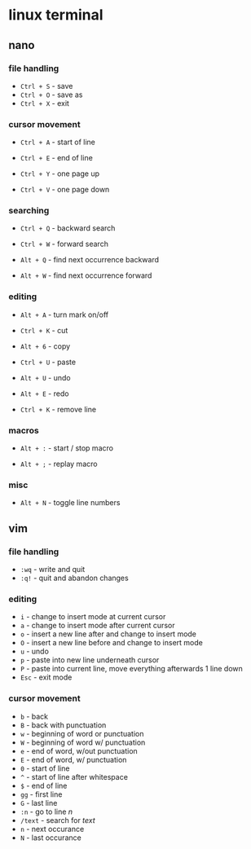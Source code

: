 # linux terminal

## nano

### file handling

* `Ctrl + S` - save
* `Ctrl + O` - save as
* `Ctrl + X` - exit

### cursor movement

* `Ctrl + A` - start of line

* `Ctrl + E` - end of line

* `Ctrl + Y` - one page up

* `Ctrl + V` - one page down

### searching

* `Ctrl + Q` - backward search

* `Ctrl + W` - forward search

* `Alt + Q` - find next occurrence backward

* `Alt + W` - find next occurrence forward

### editing

* `Alt + A` - turn mark on/off

* `Ctrl + K` - cut

* `Alt + 6` - copy

* `Ctrl + U` - paste

* `Alt + U` - undo

* `Alt + E` - redo

* `Ctrl + K` - remove line

### macros

* `Alt + :` - start / stop macro

* `Alt + ;` - replay macro

### misc

* `Alt + N` - toggle line numbers

## vim

### file handling

* `:wq` - write and quit
* `:q!` - quit and abandon changes

### editing

* `i` - change to insert mode at current cursor
* `a` - change to insert mode after current cursor
* `o` - insert a new line after and change to insert mode
* `O` - insert a new line before and change to insert mode
* `u` - undo
* `p` - paste into new line underneath cursor
* `P` - paste into current line, move everything afterwards 1 line down
* `Esc` - exit mode

### cursor movement

* `b` - back
* `B` - back with punctuation
* `w` - beginning of word or punctuation
* `W` - beginning of word w/ punctuation
* `e` - end of word, w/out punctuation
* `E` - end of word, w/ punctuation
* `0` - start of line
* `^` - start of line after whitespace
* `$` - end of line
* `gg` - first line
* `G` - last line
* `:n` - go to line *n*
* `/text` - search for *text*
* `n` - next occurance
* `N` - last occurance


